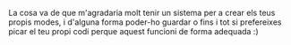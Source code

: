 La cosa va de que m'agradaria molt tenir un sistema per a crear els teus propis modes, i d'alguna forma poder-ho guardar o fins i tot si prefereixes picar el teu propi codi perque aquest funcioni de forma adequada :)

